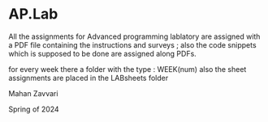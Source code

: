 # AP.Lab
All the assignments for Advanced programming lablatory are assigned with a PDF file containing the instructions and surveys ; also the code snippets which is supposed to be done are assigned along PDFs.


for every week there a folder with the type : WEEK(num)
also the sheet assignments are placed in the LABsheets folder 

Mahan Zavvari 

Spring of 2024

